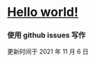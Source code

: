 # [Hello world!](https://github.com/whlshdw/iblog/issues/1)

### 使用 github issues 写作
更新时间于 2021 年 11 月 6 日 